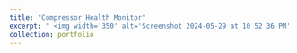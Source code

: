 ```yaml
---
title: "Compressor Health Monitor"
excerpt: " <img width='350' alt='Screenshot 2024-05-29 at 10 52 36 PM' src='https://github.com/MiladSoleymani/Milad-Soleymani/assets/78655282/4eea9e36-9ba6-48e2-a37e-69e9ff4e89ba'> <br/> <br/> Designing a predictive system using machine learning algorithms and fast signal <br/> processing for online detection of correct or incorrect operation of air conditioning <br/> compressors using embedded accelerometer sensors. <br/> [RUTILEA](https://rutilea.com/en/rutilea/), Japan"
collection: portfolio
---
```

